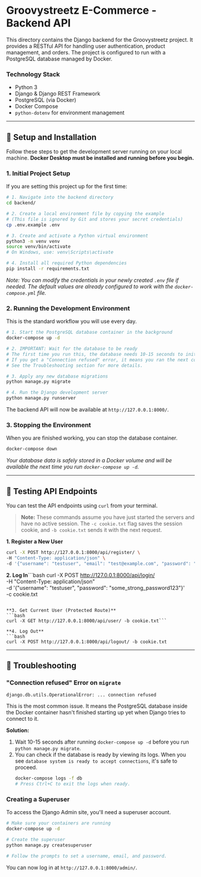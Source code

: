 # Groovystreetz E-Commerce - Backend API

This directory contains the Django backend for the Groovystreetz project. It provides a RESTful API for handling user authentication, product management, and orders. The project is configured to run with a PostgreSQL database managed by Docker.

### Technology Stack

- Python 3
- Django & Django REST Framework
- PostgreSQL (via Docker)
- Docker Compose
- `python-dotenv` for environment management

---

## 🚀 Setup and Installation

Follow these steps to get the development server running on your local machine. **Docker Desktop must be installed and running before you begin.**

### 1. Initial Project Setup

If you are setting this project up for the first time:

```bash
# 1. Navigate into the backend directory
cd backend/

# 2. Create a local environment file by copying the example
# (This file is ignored by Git and stores your secret credentials)
cp .env.example .env

# 3. Create and activate a Python virtual environment
python3 -m venv venv
source venv/bin/activate
# On Windows, use: venv\Scripts\activate

# 4. Install all required Python dependencies
pip install -r requirements.txt
```

*Note: You can modify the credentials in your newly created `.env` file if needed. The default values are already configured to work with the `docker-compose.yml` file.*

### 2. Running the Development Environment

This is the standard workflow you will use every day.

```bash
# 1. Start the PostgreSQL database container in the background
docker-compose up -d

# 2. IMPORTANT: Wait for the database to be ready
# The first time you run this, the database needs 10-15 seconds to initialize.
# If you get a "Connection refused" error, it means you ran the next command too quickly.
# See the Troubleshooting section for more details.

# 3. Apply any new database migrations
python manage.py migrate

# 4. Run the Django development server
python manage.py runserver
```

The backend API will now be available at `http://127.0.0.1:8000/`.

### 3. Stopping the Environment

When you are finished working, you can stop the database container.

```bash
docker-compose down
```
*Your database data is safely stored in a Docker volume and will be available the next time you run `docker-compose up -d`.*

---

## 🧪 Testing API Endpoints

You can test the API endpoints using `curl` from your terminal.

> **Note:** These commands assume you have just started the servers and have no active session. The `-c cookie.txt` flag saves the session cookie, and `-b cookie.txt` sends it with the next request.

**1. Register a New User**
```bash
curl -X POST http://127.0.0.1:8000/api/register/ \
-H "Content-Type: application/json" \
-d '{"username": "testuser", "email": "test@example.com", "password": "some_strong_password123"}'
```

**2. Log In**```bash
curl -X POST http://127.0.0.1:8000/api/login/ \
-H "Content-Type: application/json" \
-d '{"username": "testuser", "password": "some_strong_password123"}' \
-c cookie.txt
```

**3. Get Current User (Protected Route)**
```bash
curl -X GET http://127.0.0.1:8000/api/user/ -b cookie.txt```

**4. Log Out**
```bash
curl -X POST http://127.0.0.1:8000/api/logout/ -b cookie.txt
```
---

## 🔧 Troubleshooting

### "Connection refused" Error on `migrate`

```
django.db.utils.OperationalError: ... connection refused
```

This is the most common issue. It means the PostgreSQL database inside the Docker container hasn't finished starting up yet when Django tries to connect to it.

**Solution:**
1.  Wait 10-15 seconds after running `docker-compose up -d` before you run `python manage.py migrate`.
2.  You can check if the database is ready by viewing its logs. When you see `database system is ready to accept connections`, it's safe to proceed.
    ```bash
    docker-compose logs -f db
    # Press Ctrl+C to exit the logs when ready.
    ```

### Creating a Superuser

To access the Django Admin site, you'll need a superuser account.

```bash
# Make sure your containers are running
docker-compose up -d

# Create the superuser
python manage.py createsuperuser

# Follow the prompts to set a username, email, and password.
```
You can now log in at `http://127.0.0.1:8000/admin/`.

